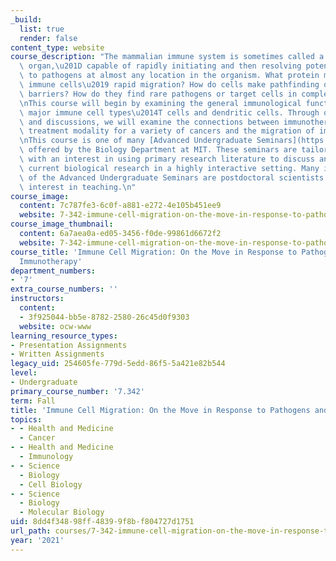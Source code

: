 ```yaml
---
_build:
  list: true
  render: false
content_type: website
course_description: "The mammalian immune system is sometimes called a \u201Cliquid\
  \ organ,\u201D capable of rapidly initiating and then resolving potent responses\
  \ to pathogens at almost any location in the organism. What protein machinery drives\
  \ immune cells\u2019 rapid migration? How do cells make pathfinding decisions around\
  \ barriers? How do they find rare pathogens or target cells in complex environments?\n\
  \nThis course will begin by examining the general immunological functions of two\
  \ major immune cell types\u2014T cells and dendritic cells. Through our readings\
  \ and discussions, we will examine the connections between immunotherapy as an emerging\
  \ treatment modality for a variety of cancers and the migration of immune cells.\n\
  \nThis course is one of many [Advanced Undergraduate Seminars](https://biology.mit.edu/undergraduate/current-students/subject-offerings/advanced-undergraduate-seminars/)\
  \ offered by the Biology Department at MIT. These seminars are tailored for students\
  \ with an interest in using primary research literature to discuss and learn about\
  \ current biological research in a highly interactive setting. Many instructors\
  \ of the Advanced Undergraduate Seminars are postdoctoral scientists with a strong\
  \ interest in teaching.\n"
course_image:
  content: 7c787fe3-6c0f-a881-e272-4e105b451ee9
  website: 7-342-immune-cell-migration-on-the-move-in-response-to-pathogens-and-cancer-immunotherapy-fall-2021
course_image_thumbnail:
  content: 6a7aea0a-ed05-3456-f0de-99861d6672f2
  website: 7-342-immune-cell-migration-on-the-move-in-response-to-pathogens-and-cancer-immunotherapy-fall-2021
course_title: 'Immune Cell Migration: On the Move in Response to Pathogens and Cancer
  Immunotherapy'
department_numbers:
- '7'
extra_course_numbers: ''
instructors:
  content:
  - 3f925044-bb5e-8782-2580-26c45d0f9303
  website: ocw-www
learning_resource_types:
- Presentation Assignments
- Written Assignments
legacy_uid: 254605fe-779d-5edd-86f5-5a421e82b544
level:
- Undergraduate
primary_course_number: '7.342'
term: Fall
title: 'Immune Cell Migration: On the Move in Response to Pathogens and Cancer Immunotherapy'
topics:
- - Health and Medicine
  - Cancer
- - Health and Medicine
  - Immunology
- - Science
  - Biology
  - Cell Biology
- - Science
  - Biology
  - Molecular Biology
uid: 8dd4f348-98ff-4839-9f8b-f804727d1751
url_path: courses/7-342-immune-cell-migration-on-the-move-in-response-to-pathogens-and-cancer-immunotherapy-fall-2021
year: '2021'
---
```

